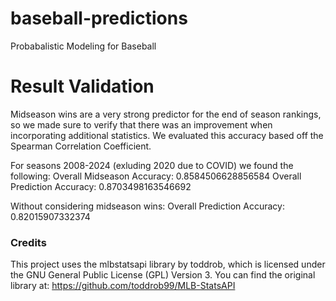 # baseball-predictions
Probabalistic Modeling for Baseball

# Result Validation
Midseason wins are a very strong predictor for the end of season rankings, so we made sure to verify that there was an improvement when incorporating additional statistics. We evaluated this accuracy based off the Spearman Correlation Coefficient.

For seasons 2008-2024 (exluding 2020 due to COVID) we found the following:
    Overall Midseason Accuracy: 0.8584506628856584
    Overall Prediction Accuracy: 0.8703498163546692

Without considering midseason wins: 
    Overall Prediction Accuracy: 0.82015907332374

### Credits
This project uses the mlbstatsapi library by toddrob, which is licensed under the GNU General Public License (GPL) Version 3. 
You can find the original library at: https://github.com/toddrob99/MLB-StatsAPI
